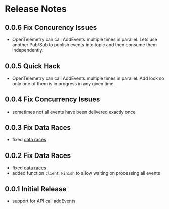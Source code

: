 # Release Notes

## 0.0.6 Fix Concurency Issues

* OpenTelemetry can call AddEvents multiple times in parallel. Lets use another Pub/Sub to publish events into topic and then consume them independently.

## 0.0.5 Quick Hack

* OpenTelemetry can call AddEvents multiple times in parallel. Add lock so only one of them is in progress in any given time.

## 0.0.4 Fix Concurrency Issues

* sometimes not all events have been delivered exactly once

## 0.0.3 Fix Data Races

* fixed [data races](https://go.dev/doc/articles/race_detector)

## 0.0.2 Fix Data Races

* fixed [data races](https://go.dev/doc/articles/race_detector)
* added function `client.Finish` to allow waiting on processing all events
## 0.0.1 Initial Release

* support for API call [addEvents](https://app.scalyr.com/help/api#addEvents)
